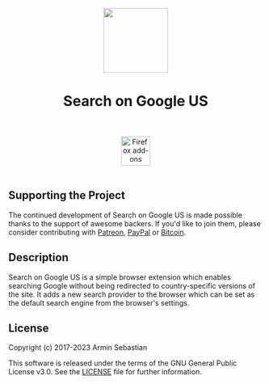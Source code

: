 <p align="center"><img width="128" height="128" src="https://i.imgur.com/Uf9LfY6.png"></p>
<h1 align="center">Search on Google US</h1>

<p align="center">
  </br></br>
  <a href="https://addons.mozilla.org/en-US/firefox/addon/search-google-us/">
    <img height="58" src="https://i.imgur.com/2jJOtTI.png" alt="Firefox add-ons"></a>
  </br></br>
</p>

## Supporting the Project

The continued development of Search on Google US is made possible
thanks to the support of awesome backers. If you'd like to join them,
please consider contributing with
[Patreon](https://armin.dev/go/patreon?pr=search-google-us&src=repo),
[PayPal](https://armin.dev/go/paypal?pr=search-google-us&src=repo) or
[Bitcoin](https://armin.dev/go/bitcoin?pr=search-google-us&src=repo).

## Description

Search on Google US is a simple browser extension which enables searching
Google without being redirected to country-specific versions of the site.
It adds a new search provider to the browser which can be set as the default
search engine from the browser's settings.

## License

Copyright (c) 2017-2023 Armin Sebastian

This software is released under the terms of the GNU General Public License v3.0.
See the [LICENSE](LICENSE) file for further information.
